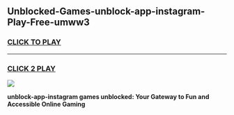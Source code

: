 
## Unblocked-Games-unblock-app-instagram-Play-Free-umww3
<h3>
<a href="https://premium76.site?title=unblock-app-instagram&ref=23A">CLICK TO PLAY</a></h3>
<hr>

<h3>
<a href="https://premium76.site?title=unblock-app-instagram&ref=23A">CLICK 2 PLAY</a>
  
</h3>

<a href="https://premium76.site?title=unblock-app-instagram&ref=23A"><img src="https://clearcache.store/games.png"></a>


**unblock-app-instagram games unblocked: Your Gateway to Fun and Accessible Online Gaming**
